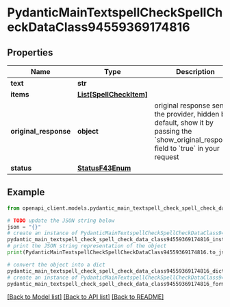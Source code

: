 # PydanticMainTextspellCheckSpellCheckDataClass94559369174816


## Properties

Name | Type | Description | Notes
------------ | ------------- | ------------- | -------------
**text** | **str** |  | 
**items** | [**List[SpellCheckItem]**](SpellCheckItem.md) |  | [optional] 
**original_response** | **object** | original response sent by the provider, hidden by default, show it by passing the &#x60;show_original_response&#x60; field to &#x60;true&#x60; in your request | [optional] 
**status** | [**StatusF43Enum**](StatusF43Enum.md) |  | 

## Example

```python
from openapi_client.models.pydantic_main_textspell_check_spell_check_data_class94559369174816 import PydanticMainTextspellCheckSpellCheckDataClass94559369174816

# TODO update the JSON string below
json = "{}"
# create an instance of PydanticMainTextspellCheckSpellCheckDataClass94559369174816 from a JSON string
pydantic_main_textspell_check_spell_check_data_class94559369174816_instance = PydanticMainTextspellCheckSpellCheckDataClass94559369174816.from_json(json)
# print the JSON string representation of the object
print(PydanticMainTextspellCheckSpellCheckDataClass94559369174816.to_json())

# convert the object into a dict
pydantic_main_textspell_check_spell_check_data_class94559369174816_dict = pydantic_main_textspell_check_spell_check_data_class94559369174816_instance.to_dict()
# create an instance of PydanticMainTextspellCheckSpellCheckDataClass94559369174816 from a dict
pydantic_main_textspell_check_spell_check_data_class94559369174816_form_dict = pydantic_main_textspell_check_spell_check_data_class94559369174816.from_dict(pydantic_main_textspell_check_spell_check_data_class94559369174816_dict)
```
[[Back to Model list]](../README.md#documentation-for-models) [[Back to API list]](../README.md#documentation-for-api-endpoints) [[Back to README]](../README.md)


